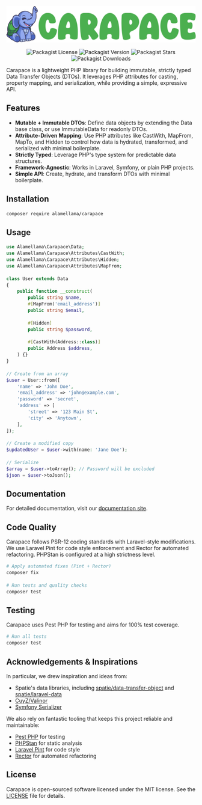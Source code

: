 <p align="center">
  <img alt="Carapace Logo" src=".art/logo.webp" >
</p>
<p align="center">
    <img alt="Packagist License" src="https://img.shields.io/packagist/l/ALameLlama/carapace">
    <img alt="Packagist Version" src="https://img.shields.io/packagist/v/ALameLlama/carapace">
    <img alt="Packagist Stars" src="https://img.shields.io/packagist/stars/ALameLlama/carapace">
    <img alt="Packagist Downloads" src="https://img.shields.io/packagist/dt/ALameLlama/carapace">
</p>

Carapace is a lightweight PHP library for building immutable, strictly typed Data Transfer Objects (DTOs).
It leverages PHP attributes for casting, property mapping, and serialization, while providing a simple, expressive API.

## Features

- **Mutable + Immutable DTOs**: Define data objects by extending the Data base class, or use ImmutableData for readonly DTOs.
- **Attribute-Driven Mapping**: Use PHP attributes like CastWith, MapFrom, MapTo, and Hidden to control how data is hydrated, transformed, and serialized with minimal boilerplate.
- **Strictly Typed**: Leverage PHP's type system for predictable data structures.
- **Framework-Agnostic**: Works in Laravel, Symfony, or plain PHP projects.
- **Simple API**: Create, hydrate, and transform DTOs with minimal boilerplate.

## Installation

```bash
composer require alamellama/carapace
```

## Usage

```php
use Alamellama\Carapace\Data;
use Alamellama\Carapace\Attributes\CastWith;
use Alamellama\Carapace\Attributes\Hidden;
use Alamellama\Carapace\Attributes\MapFrom;

class User extends Data
{
    public function __construct(
        public string $name,
        #[MapFrom('email_address')]
        public string $email,

        #[Hidden]
        public string $password,

        #[CastWith(Address::class)]
        public Address $address,
    ) {}
}

// Create from an array
$user = User::from([
    'name' => 'John Doe',
    'email_address' => 'john@example.com',
    'password' => 'secret',
    'address' => [
        'street' => '123 Main St',
        'city' => 'Anytown',
    ],
]);

// Create a modified copy
$updatedUser = $user->with(name: 'Jane Doe');

// Serialize
$array = $user->toArray(); // Password will be excluded
$json = $user->toJson();
```

## Documentation

For detailed documentation, visit our [documentation site](https://alamellama.github.io/carapace/).

## Code Quality

Carapace follows PSR-12 coding standards with Laravel-style modifications. We use Laravel Pint for code style enforcement and Rector for automated refactoring. PHPStan is configured at a high strictness level.

```bash
# Apply automated fixes (Pint + Rector)
composer fix

# Run tests and quality checks
composer test
```

## Testing

Carapace uses Pest PHP for testing and aims for 100% test coverage.

```bash
# Run all tests
composer test
```

## Acknowledgements & Inspirations

In particular, we drew inspiration and ideas from:

- Spatie's data libraries, including [spatie/data-transfer-object](https://github.com/spatie/data-transfer-object) and [spatie/laravel-data](https://github.com/spatie/laravel-data)
- [CuyZ/Valinor](https://github.com/CuyZ/Valinor)
- [Symfony Serializer](https://symfony.com/doc/current/components/serializer.html)

We also rely on fantastic tooling that keeps this project reliable and maintainable:

- [Pest PHP](https://pestphp.com/) for testing
- [PHPStan](https://phpstan.org/) for static analysis
- [Laravel Pint](https://laravel.com/docs/pint) for code style
- [Rector](https://github.com/rectorphp/rector) for automated refactoring

## License

Carapace is open-sourced software licensed under the MIT license. See the [LICENSE](LICENSE) file for details.
